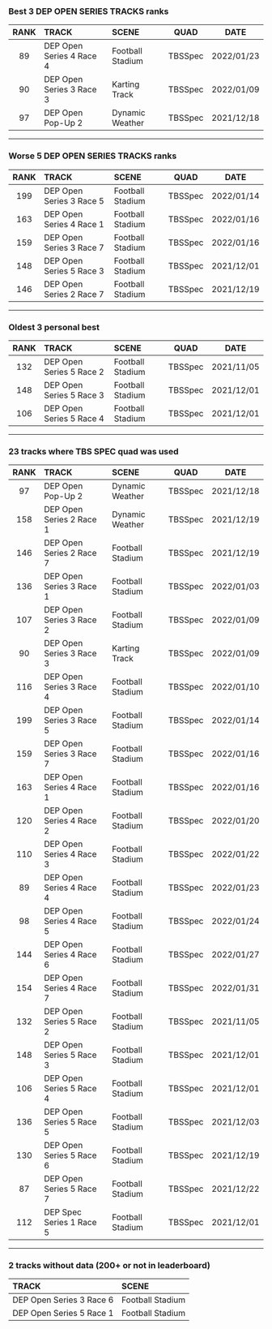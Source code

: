 ### Best 3 DEP OPEN SERIES TRACKS ranks
|RANK|TRACK|SCENE|QUAD|DATE|
|:---:|:---|:---|:---:|:---:|
|89|DEP Open Series 4 Race 4|Football Stadium|TBSSpec|2022/01/23|
|90|DEP Open Series 3 Race 3|Karting Track|TBSSpec|2022/01/09|
|97|DEP Open Pop-Up 2|Dynamic Weather|TBSSpec|2021/12/18|
---
### Worse 5 DEP OPEN SERIES TRACKS ranks
|RANK|TRACK|SCENE|QUAD|DATE|
|:---:|:---|:---|:---:|:---:|
|199|DEP Open Series 3 Race 5|Football Stadium|TBSSpec|2022/01/14|
|163|DEP Open Series 4 Race 1|Football Stadium|TBSSpec|2022/01/16|
|159|DEP Open Series 3 Race 7|Football Stadium|TBSSpec|2022/01/16|
|148|DEP Open Series 5 Race 3|Football Stadium|TBSSpec|2021/12/01|
|146|DEP Open Series 2 Race 7|Football Stadium|TBSSpec|2021/12/19|
---
### Oldest 3 personal best
|RANK|TRACK|SCENE|QUAD|DATE|
|:---:|:---|:---|:---:|:---:|
|132|DEP Open Series 5 Race 2|Football Stadium|TBSSpec|2021/11/05|
|148|DEP Open Series 5 Race 3|Football Stadium|TBSSpec|2021/12/01|
|106|DEP Open Series 5 Race 4|Football Stadium|TBSSpec|2021/12/01|
---
### 23 tracks where TBS SPEC quad was used
|RANK|TRACK|SCENE|QUAD|DATE|
|:---:|:---|:---|:---:|:---:|
|97|DEP Open Pop-Up 2|Dynamic Weather|TBSSpec|2021/12/18|
|158|DEP Open Series 2 Race 1|Dynamic Weather|TBSSpec|2021/12/19|
|146|DEP Open Series 2 Race 7|Football Stadium|TBSSpec|2021/12/19|
|136|DEP Open Series 3 Race 1|Football Stadium|TBSSpec|2022/01/03|
|107|DEP Open Series 3 Race 2|Football Stadium|TBSSpec|2022/01/09|
|90|DEP Open Series 3 Race 3|Karting Track|TBSSpec|2022/01/09|
|116|DEP Open Series 3 Race 4|Football Stadium|TBSSpec|2022/01/10|
|199|DEP Open Series 3 Race 5|Football Stadium|TBSSpec|2022/01/14|
|159|DEP Open Series 3 Race 7|Football Stadium|TBSSpec|2022/01/16|
|163|DEP Open Series 4 Race 1|Football Stadium|TBSSpec|2022/01/16|
|120|DEP Open Series 4 Race 2|Football Stadium|TBSSpec|2022/01/20|
|110|DEP Open Series 4 Race 3|Football Stadium|TBSSpec|2022/01/22|
|89|DEP Open Series 4 Race 4|Football Stadium|TBSSpec|2022/01/23|
|98|DEP Open Series 4 Race 5|Football Stadium|TBSSpec|2022/01/24|
|144|DEP Open Series 4 Race 6|Football Stadium|TBSSpec|2022/01/27|
|154|DEP Open Series 4 Race 7|Football Stadium|TBSSpec|2022/01/31|
|132|DEP Open Series 5 Race 2|Football Stadium|TBSSpec|2021/11/05|
|148|DEP Open Series 5 Race 3|Football Stadium|TBSSpec|2021/12/01|
|106|DEP Open Series 5 Race 4|Football Stadium|TBSSpec|2021/12/01|
|136|DEP Open Series 5 Race 5|Football Stadium|TBSSpec|2021/12/03|
|130|DEP Open Series 5 Race 6|Football Stadium|TBSSpec|2021/12/19|
|87|DEP Open Series 5 Race 7|Football Stadium|TBSSpec|2021/12/22|
|112|DEP Spec Series 1 Race 5|Football Stadium|TBSSpec|2021/12/01|
---
### 2 tracks without data (200+ or not in leaderboard)
|TRACK|SCENE|
|:---|:---|
|DEP Open Series 3 Race 6|Football Stadium|
|DEP Open Series 5 Race 1|Football Stadium|
